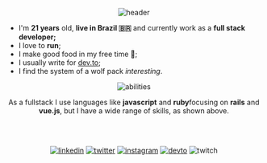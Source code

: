 
<center>

![header](https://raw.githubusercontent.com/devneto/devneto/master/images/header.png)

</center>

 - I'm <b>21 years</b> old, <b>live in Brazil 🇧🇷</b> and currently work as a <b>full stack developer;</b>
 - I love to <b>run</b>;
 - I make good food in my free time 🍜;
 - I usually write for [dev.to](https://dev.to/devneto);
 - I find the system of a wolf pack *interesting*.


<center>

![abilities](https://raw.githubusercontent.com/devneto/devneto/master/images/abilities.png)

</center>

<center>

As a fullstack I use languages ​​like <b>javascript</b> and <b>ruby</b> ​​ focusing on <b>rails</b> and  <b>vue.js</b>, but I have a wide range of skills, as shown above.

</center>


<br>
<br>

<center>
<div>


[![linkedin](https://raw.githubusercontent.com/devneto/devneto/master/images/linkedin.png)](https://www.linkedin.com/in/miguel-neto-3ab339193/)
[![twitter](https://raw.githubusercontent.com/devneto/devneto/master/images/twitter.png)](https://twitter.com/_devneto)
[![instagram](https://raw.githubusercontent.com/devneto/devneto/master/images/instagram.png)](https://www.instagram.com/dev.neto/)
[![devto](https://raw.githubusercontent.com/devneto/devneto/master/images/devto.png)](https://dev.to/devneto)
![twitch](https://raw.githubusercontent.com/devneto/devneto/master/images/twitch.png)

</div>

</center>

